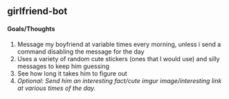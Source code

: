 girlfriend-bot
------------------

#### Goals/Thoughts
1. Message my boyfriend at variable times every morning, unless i send a command disabling the message for the day
2. Uses a variety of random cute stickers (ones that I would use) and silly messages to keep him guessing
3. See how long it takes him to figure out
4. _Optional: Send him an interesting fact/cute imgur image/interesting link at various times of the day._

